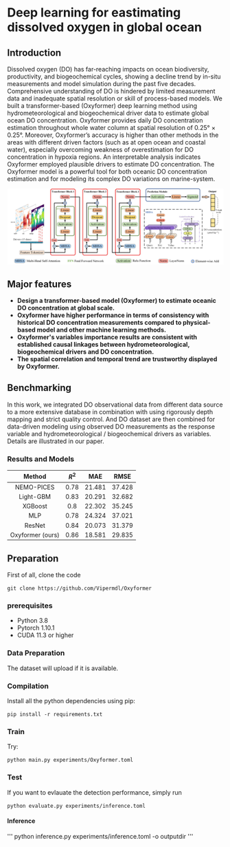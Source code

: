 # Deep learning for eastimating dissolved oxygen in global ocean

## Introduction
Dissolved oxygen (DO) has far-reaching impacts on ocean biodiversity, productivity, and biogeochemical cycles, showing a decline trend by in-situ measurements and model simulation during the past five decades. Comprehensive understanding of DO is hindered by limited measurement data and inadequate spatial resolution or skill of process-based models. We built a transformer-based (Oxyformer) deep learning method using hydrometeorological and biogeochemical driver data to estimate global ocean DO concentration. Oxyformer provides daily DO concentration estimation throughout whole water column at spatial resolution of 0.25° × 0.25°. Moreover, Oxyformer’s accuracy is higher than other methods in the areas with different driven factors (such as at open ocean and coastal water), especially overcoming weakness of overestimation for DO concentration in hypoxia regions. An interpretable analysis indicates Oxyformer employed plausible drivers to estimate DO concentration. The Oxyformer model is a powerful tool for both oceanic DO concentration estimation and for modeling its complex DO variations on marine-system.

<div style="color:#0000FF" align="center">
<img src="new_model - 6.2.jpg" width="680"/>
</div>

## Major features
- **Design a transformer-based model (Oxyformer) to estimate oceanic DO concentration at global scale.**
- **Oxyformer have higher performance in terms of consistency with historical DO concentration measurements compared to physical-based model and other machine learning methods.**
- **Oxyformer's variables importance results are consistent with established causal linkages between hydrometeorological, biogeochemical drivers and DO concentration.**
- **The spatial correlation and temporal trend are trustworthy displayed by Oxyformer.**

## Benchmarking

In this work, we integrated DO observational data from different data source to a more extensive database in combination with using rigorously depth mapping and strict quality control. And DO dataset are then combined for data-driven modeling using observed DO measurements as the response variable and hydrometeorological / biogeochemical drivers as variables. Details are illustrated in our paper. 

### Results and Models
|  Method   | $R^{2}$ | MAE | RMSE |
| :---------: | :-----: | :------: | :------------: | 
|    NEMO-PICES     |   0.78    |   21.481    |      37.428      | 
|    Light-GBM    |   0.83    |   20.291    |      32.682      |  
| XGBoost |   0.8    |   22.302    |      35.245      | 
| MLP |   0.78    |   24.324    |      37.021      | 
| ResNet |   0.84    |   20.073    |      31.379      | 
| Oxyformer (ours) |   0.86    |   18.581   |      29.835       |  


## Preparation

First of all, clone the code
```
git clone https://github.com/Vipermdl/Oxyformer
```

### prerequisites

* Python 3.8
* Pytorch 1.10.1
* CUDA 11.3 or higher

### Data Preparation

The dataset will upload if it is available.

### Compilation

Install all the python dependencies using pip:
```
pip install -r requirements.txt
```

### Train

Try:
```
python main.py experiments/Oxyformer.toml
```

### Test

If you want to evlauate the detection performance, simply run
```
python evaluate.py experiments/inference.toml
```

#### Inference

'''
python inference.py experiments/inference.toml -o outputdir
'''

